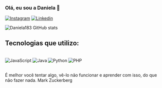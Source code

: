 ### Olá, eu sou a Daniela 👋

[![Instagram](https://img.shields.io/badge/Instagram-E4405F?style=for-the-badge&logo=instagram&logoColor=white
)](https://www.instagram.com/danieladesoares/)
[![Linkedin](https://img.shields.io/badge/LinkedIn-0077B5?style=for-the-badge&logo=linkedin&logoColor=white
)](https://www.linkedin.com/in/daniela-soares-de-melo-0019a9203/)

![Daniela183 GitHub stats](https://github.com/Daniela183)

## Tecnologias que utilizo:
<div style="display: inline_block"><br/>
  <img align="center" alt="JavaScript" scr="https://img.shields.io/badge/Django-092E20?style=for-the-badge&logo=django&logoColor=white" />
  <img align="center" alt="Java" scr="https://img.shields.io/badge/Java-ED8B00?style=for-the-badge&logo=openjdk&logoColor=white" /> 
  <img align="center" alt="Python" scr="https://www.google.com/search?q=icon+python&sca_esv=570043172&tbm=isch&sxsrf=AM9HkKnyTIlQ0zqag7f7gREb05YmdP6y3w:1696255041005&source=lnms&sa=X&ved=2ahUKEwjxkau5wteBAxWcrZUCHefuCoYQ_AUoAXoECAIQAw&biw=1366&bih=689&dpr=1#imgrc=qL-WVdd5xikuuM" />
  <img align="center" alt="PHP" scr="https://img.shields.io/badge/Django-092E20?style=for-the-badge&logo=django&logoColor=white" />
  
</div><br/>

É melhor você tentar algo, vê-lo não funcionar e aprender com isso, do que não fazer nada. Mark Zuckerberg
